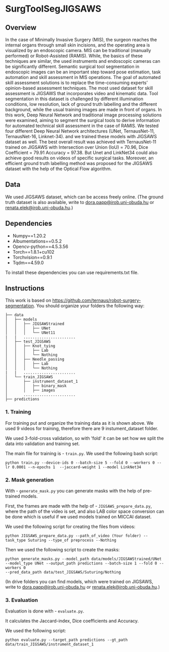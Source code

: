 # SurgToolSegJIGSAWS

## Overview
In the case of Minimally Invasive Surgery (MIS), the surgeon reaches the internal organs through small skin incisions, and the operating area is visualized by an endoscopic camera. MIS can be traditional (manually performed) or Robot-Assisted (RAMIS). While, the basics of these techniques are similar, the used instruments and endoscopic cameras can be significantly different. Semantic surgical tool segmentation in endoscopic images can be an important step toward pose estimation, task automation and skill assessment in MIS operations. The goal of automated skill assessment solutions is to replace the time-consuming experts’ opinion-based assessment techniques. The most used dataset for skill assessment is JIGSAWS that incorporates video and kinematic data. Tool segmentation in this dataset is challenged by different illumination conditions, low resolution, lack of ground truth labelling and the different background, while the usual training images are made in front of organs. In this work, Deep Neural Network and traditional image processing solutions were examined, aiming to segment the surgical tools to derive information for automated technical skill assessment in the case of RAMIS. We tested four different Deep Neural Network architectures (UNet, TernausNet-11, TernausNet-16, Linknet-34). and we trained these models with JIGSAWS dataset as well. The best overall result was achieved with TernausNet-11 trained on JIGSAWS with Intersection over Union (IoU) = 70.96, Dice Coefficient = 79.91 Accuracy = 97.38. But Unet and LinkNet34 could also achieve good results on videos of specific surgical tasks. Moreover, an efficient ground truth labelling method was proposed for the JIGSAWS dataset with the help of the Optical Flow algorithm.
## Data 
We used JIGSAWS dataset, which can be access freely online. (The ground truth dataset is also available, write to dora.papp@irob.uni-obuda.hu or renata.elek@irob.uni-obuda.hu.)
## Dependencies
  * Numpy==1.20.2  
  * Albumentations==0.5.2
  * Opencv-python==4.5.3.56   
  * Torch==1.8.1+cu102  
  * Torchvision==0.9.1    
  * Tqdm==4.59.0  
  
To install these dependencies you can use requirements.txt file.   
## Instructions
This work is based on https://github.com/ternaus/robot-surgery-segmentation.
You should organize your folders the following way:

    ├── data
    │   ├── models
    │   │   ├── JIGSAWStrained
    │   │   │   ├── UNet
    │   │   │   └── UNet11
    |   |   ....................... 
    │   ├── test_JIGSAWS
    │   │   ├── Knot_tying
    │   │   │   ├── Lab
    │   │   │   └── Nothing
    │   │   ├── Needle_passing
    │   │   │   ├── Lab
    │   │   │   └── Nothing
    |   |   ....................... 
    │   └── train_JIGSAWS
    │       ├── instrument_dataset_1
    │       │   ├── binary_mask
    │       │   ├── images
    │       .......................
    ├── predictions
### 1. Training
For training put and organize the training data as it is shown above. We used 9 videos for training, therefore there are 9 instument_dataset folder.

We used 3-fold-cross validation, so with 'fold' it can be set how we split the data into validation and training set.

The main file for training is  -  ``train.py``. We used the following bash script:
    
    python train.py --device-ids 0 --batch-size 5 --fold 0 --workers 0 --lr 0.0001 --n-epochs 1  --jaccard-weight 1 --model LinkNet34

### 2. Mask generation
With -  ``generate_mask.py`` you can generate masks with the help of pre-trained models. 

First, the frames are made with the help of  -  ``JIGSAWS_prepare_data.py``, where the path of the video is set, and also LAB color space conversion can be done which is useful if we used models trained on MICCAI dataset.

We used the following script for creating the files from videos:
    
    python JIGSAWS_prepare_data.py --path_of_video (Your folder) --task_type Suturing --type_of preprocess --Nothing
    
Then we used the following script to create the masks:

    python generate_masks.py --model_path data/models/JIGSAWStrained/UNet --model_type UNet --output_path predictions --batch-size 1 --fold 0 --workers 0
    --pred_data_path data/test_JIGSAWS/Suturing/Nothing
    
(In drive folders you can find models, which were trained on JIGSAWS, write to dora.papp@irob.uni-obuda.hu or renata.elek@irob.uni-obuda.hu.)
    
### 3. Evaluation
Evaluation is done with -  ``evaluate.py``.

It calculates the Jaccard-index, Dice coefficients and Accuracy.

We used the following script:

    python evaluate.py --target_path predictions --gt_path data/train_JIGSAWS/instrument_dataset_1
